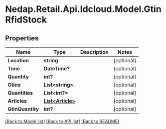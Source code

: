 # Nedap.Retail.Api.Idcloud.Model.GtinRfidStock
## Properties

Name | Type | Description | Notes
------------ | ------------- | ------------- | -------------
**Location** | **string** |  | [optional] 
**Time** | **DateTime?** |  | [optional] 
**Quantity** | **int?** |  | [optional] 
**Gtins** | **List&lt;string&gt;** |  | [optional] 
**Quantities** | **List&lt;int?&gt;** |  | [optional] 
**Articles** | [**List&lt;Article&gt;**](Article.md) |  | [optional] 
**GtinQuantity** | **int?** |  | [optional] 

[[Back to Model list]](../README.md#documentation-for-models) [[Back to API list]](../README.md#documentation-for-api-endpoints) [[Back to README]](../README.md)

